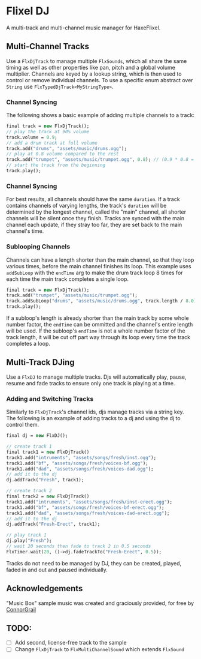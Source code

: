 # Flixel DJ
A multi-track and multi-channel music manager for HaxeFlixel.

## Multi-Channel Tracks
Use a `FlxDjTrack` to manage multiple `FlxSounds`, which all share the same timing as well as other
properties like pan, pitch and a global volume multiplier. Channels are keyed by a lookup string,
which is then used to control or remove individual channels. To use a specific enum abstract over
`String` use `FlxTypedDjTrack<MyStringType>`.

### Channel Syncing
The following shows a basic example of adding multiple channels to a track:
```haxe
final track = new FlxDjTrack();
// play the track at 90% volume
track.volume = 0.9;
// add a drum track at full volume
track.add("drums", "assets/music/drums.ogg");
// play at 0.8 volume compared to the rest
track.add("trumpet", "assets/music/trumpet.ogg", 0.8); // (0.9 * 0.8 = 0.72 effective volume)
// start the track from the beginning
track.play();
```

### Channel Syncing
For best results, all channels should have the same `duration`. If a track contains channels of
varying lengths, the track's `duration` will be determined by the longest channel, called the
"main" channel, all shorter channels will be silent once they finish. Tracks are synced with the
main channel each update, if they stray too far, they are set back to the main channel's time.

### Sublooping Channels
Channels can have a length shorter than the main channel, so that they loop various times, before
the main channel finishes its loop. This example uses `addSubLoop` with the `endTime` arg to make
the drum track loop 8 times for each time the main track completes a single loop.
```haxe
final track = new FlxDjTrack();
track.add("trumpet", "assets/music/trumpet.ogg");
track.addSubLoop("drums", "assets/music/drums.ogg", track.length / 8.0);
track.play();
```
If a subloop's length is already shorter than the main track by some whole number factor,
the `endTime` can be ommitted and the channel's entire length will be used. If the subloop's
`endTime` is not a whole number factor of the track length, it will be cut off part way through its
loop every time the track completes a loop.

## Multi-Track DJing
Use a `FlxDJ` to manage multiple tracks. Djs will automatically play, pause, resume and fade tracks
to ensure only one track is playing at a time. 

### Adding and Switching Tracks
Similarly to `FlxDjTrack`'s channel ids, djs manage tracks via a string key. The following is an
example of adding tracks to a dj and using the dj to control them.
```haxe
final dj = new FlxDJ();

// create track 1
final track1 = new FlxDjTrack()
track1.add("intruments", "assets/songs/fresh/inst.ogg");
track1.add("bf", "assets/songs/fresh/voices-bf.ogg");
track1.add("dad", "assets/songs/fresh/voices-dad.ogg");
// add it to the dj
dj.addTrack("Fresh", track1);

// create track 2
final track2 = new FlxDjTrack()
track1.add("intruments", "assets/songs/fresh/inst-erect.ogg");
track1.add("bf", "assets/songs/fresh/voices-bf-erect.ogg");
track1.add("dad", "assets/songs/fresh/voices-dad-erect.ogg");
// add it to the dj
dj.addTrack("Fresh-Erect", track1);

// play track 1
dj.play("Fresh");
// wait 20 seconds then fade to track 2 in 0.5 seconds
FlxTimer.wait(20, ()->dj.fadeTrackTo("Fresh-Erect", 0.5));
```

Tracks do not need to be managed by DJ, they can be created, played, faded in and out and paused
individually.

## Acknowledgements
"Music Box" sample music was created and graciously provided, for free by [ConnorGrail](https://connorgrail.com/)

## TODO:
- [ ] Add second, license-free track to the sample
- [ ] Change `FlxDjTrack` to `FlxMultiChannelSound` which extends `FlxSound`